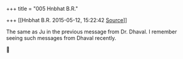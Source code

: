 +++
title = "005 Hnbhat B.R."

+++
[[Hnbhat B.R.	2015-05-12, 15:22:42 [Source](https://groups.google.com/g/bvparishat/c/vP3wu-_VQDc)]]



The same as Ju in the previous message from Dr. Dhaval. I remember seeing such messages from Dhaval recently.



